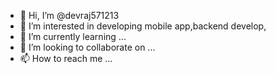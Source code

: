 - 👋 Hi, I’m @devraj571213
- 👀 I’m interested in  developing mobile app,backend develop,
- 🌱 I’m currently learning ...
- 💞️ I’m looking to collaborate on ...
- 📫 How to reach me ...

<!---
devraj571213/devraj571213 is a ✨ special ✨ repository because its `README.md` (this file) appears on your GitHub profile.
You can click the Preview link to take a look at your changes.
--->
